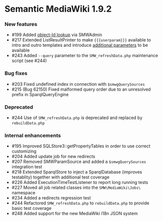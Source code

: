 # Semantic MediaWiki 1.9.2


### New features

* #199 Added [object-Id lookup][id-lookup] via SMWAdmin
* #217 Extended ListResultPrinter to make `{{{userparam}}}` available to intro and outro templates and introduce [additional parameters][217] to be available
* #243 Added `--query` parameter to the `SMW_refreshData.php` maintenance script (see #244)

### Bug fixes

* #203 Fixed undefined index in connection with `$smwgQuerySources`
* #215 (Bug 62150) Fixed malformed query order due to an unresolved prefix in SparqlQueryEngine

### Deprecated 
* #244 Use of `SMW_refreshData.php` is deprecated and replaced by `rebuildData.php`

### Internal enhancements

* #195 Improved SQLStore3::getPropertyTables in order to use correct customizing
* #204 Added update job for new redirects
* #207 Removed SMWParamSource and added a `$smwgQuerySources` integration test
* #218 Extended SparqlStore to inject a SparqlDatabase (improves testablity) together with additional test coverage
* #226 Added ExecutionTimeTestListener to report long running tests
* #227 Moved all job related classes into the `SMW\MediaWiki\Jobs\` namespace
* #234 Added a redirects regression test
* #244 Refactored `SMW_refreshData.php` to `rebuildData.php` to provide basic test coverage
* #248 Added support for the new MediaWiki i18n JSON system

[id-lookup]: https://www.semantic-mediawiki.org/wiki/Help:Object_ID_lookup
[217]: https://github.com/SemanticMediaWiki/SemanticMediaWiki/pull/217

